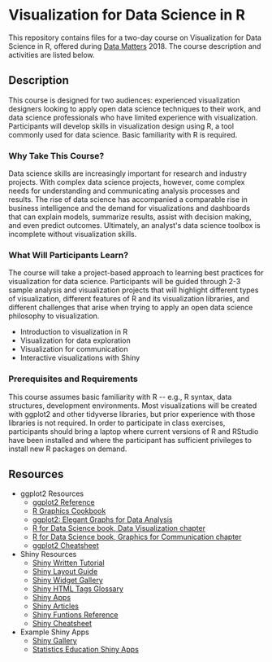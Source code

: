 # Visualization for Data Science in R

This repository contains files for a two-day course on Visualization for Data Science in R, offered during [Data Matters](http://datamatters.org) 2018.  The course description and activities are listed below.

## Description

This course is designed for two audiences: experienced visualization designers looking to apply open data science techniques to their work, and data science professionals who have limited experience with visualization. Participants will develop skills in visualization design using R, a tool commonly used for data science. Basic familiarity with R is required.

### Why Take This Course?

Data science skills are increasingly important for research and industry projects. With complex data science projects, however, come complex needs for understanding and communicating analysis processes and results. The rise of data science has accompanied a comparable rise in business intelligence and the demand for visualizations and dashboards that can explain models, summarize results, assist with decision making, and even predict outcomes. Ultimately, an analyst's data science toolbox is incomplete without visualization skills.

### What Will Participants Learn?

The course will take a project-based approach to learning best practices for visualization for data science. Participants will be guided through 2-3 sample analysis and visualization projects that will highlight different types of visualization, different features of R and its visualization libraries, and different challenges that arise when trying to apply an open data science philosophy to visualization.

* Introduction to visualization in R
* Visualization for data exploration
* Visualization for communication
* Interactive visualizations with Shiny

### Prerequisites and Requirements

This course assumes basic familiarity with R -- e.g., R syntax, data structures, development environments. Most visualizations will be created with ggplot2 and other tidyverse libraries, but prior experience with those libraries is not required. In order to participate in class exercises, participants should bring a laptop where current versions of R and RStudio have been installed and where the participant has sufficient privileges to install new R packages on demand.

## Resources

* ggplot2 Resources
  * [ggplot2 Reference](http://ggplot2.tidyverse.org/reference/)
  * [R Graphics Cookbook](http://www.cookbook-r.com/Graphs/index.html)
  * [ggplot2: Elegant Graphs for Data Analysis](http://ggplot2.org/book/)
  * [R for Data Science book, Data Visualization chapter](http://r4ds.had.co.nz/data-visualisation.html)
  * [R for Data Science book, Graphics for Communication chapter](http://r4ds.had.co.nz/graphics-for-communication.html)
  * [ggplot2 Cheatsheet](http://bit.ly/ggplot2-cheatsheet)
* Shiny Resources
  * [Shiny Written Tutorial](http://shiny.rstudio.com/tutorial/)
  * [Shiny Layout Guide](http://shiny.rstudio.com/articles/layout-guide.html)
  * [Shiny Widget Gallery](http://shiny.rstudio.com/gallery/widget-gallery.html)
  * [Shiny HTML Tags Glossary](http://shiny.rstudio.com/articles/tag-glossary.html)
  * [Shiny Apps](http://www.shinyapps.io/)
  * [Shiny Articles](http://shiny.rstudio.com/articles/)
  * [Shiny Funtions Reference](https://shiny.rstudio.com/reference/shiny/latest/)
  * [Shiny Cheatsheet](https://www.rstudio.com/wp-content/uploads/2016/01/shiny-cheatsheet.pdf)
* Example Shiny Apps
  * [Shiny Gallery](https://shiny.rstudio.com/gallery/)
  * [Statistics Education Shiny Apps](http://www2.stat.duke.edu/~mc301/shinyed/)